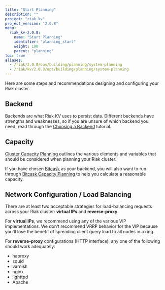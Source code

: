 ```yaml
---
title: "Start Planning"
description: ""
project: "riak_kv"
project_version: "2.0.8"
menu:
  riak_kv-2.0.8:
    name: "Start Planning"
    identifier: "planning_start"
    weight: 100
    parent: "planning"
toc: true
aliases:
  - /riak/2.0.8/ops/building/planning/system-planning
  - /riak/kv/2.0.8/ops/building/planning/system-planning
---
```


[plan backend]: /riak/kv/2.0.8/setup/planning/backend
[plan cluster capacity]: /riak/kv/2.0.8/setup/planning/cluster-capacity
[plan backend bitcask]: /riak/kv/2.0.8/setup/planning/backend/bitcask
[plan bitcask capacity]: /riak/kv/2.0.8/setup/planning/bitcask-capacity-calc

Here are some steps and recommendations designing and configuring your
Riak cluster.

## Backend

Backends are what Riak KV uses to persist data. Different backends have
strengths and weaknesses, so if you are unsure of which backend you
need, read through the [Choosing a Backend][plan backend] tutorial.

## Capacity

[Cluster Capacity Planning][plan cluster capacity] outlines the various elements and variables that should be considered when planning your Riak cluster.

If you have chosen [Bitcask][plan backend bitcask] as your backend, you will also want to run through [Bitcask Capacity Planning][plan bitcask capacity] to help you calculate a reasonable capacity.

## Network Configuration / Load Balancing

There are at least two acceptable strategies for load-balancing requests
across your Riak cluster: **virtual IPs** and **reverse-proxy**.

For **virtual IPs**, we recommend using any of the various VIP
implementations. We don't recommend VRRP behavior for the VIP because
you'll lose the benefit of spreading client query load to all nodes in a
ring.

For **reverse-proxy** configurations (HTTP interface), any one of the
following should work adequately:

* haproxy
* squid
* varnish
* nginx
* lighttpd
* Apache

